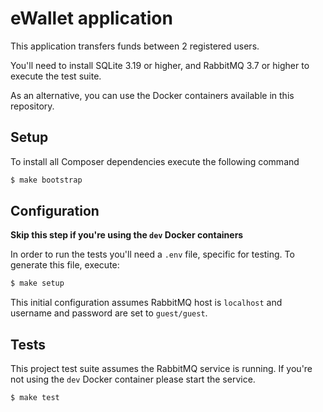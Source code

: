 # eWallet application

This application transfers funds between 2 registered users.

You'll need to install SQLite 3.19 or higher, and RabbitMQ 3.7 or higher to execute the test suite.

As an alternative, you can use the Docker containers available in this repository.

## Setup

To install all Composer dependencies execute the following command

```bash
$ make bootstrap
```

## Configuration

**Skip this step if you're using the `dev` Docker containers**

In order to run the tests you'll need a `.env` file, specific for testing.
To generate this file, execute:

```bash
$ make setup
```

This initial configuration assumes RabbitMQ host is `localhost` and username and password are set to `guest/guest`.

## Tests

This project test suite assumes the RabbitMQ service is running.
If you're not using the `dev` Docker container please start the service.

```bash
$ make test
```
